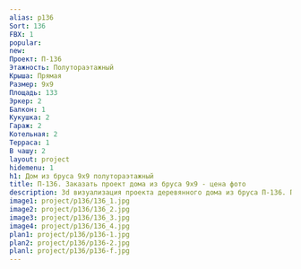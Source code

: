 ```yaml
---
alias: p136
Sort: 136
FBX: 1
popular: 
new: 
Проект: П-136
Этажность: Полутораэтажный
Крыша: Прямая
Размер: 9х9
Площадь: 133
Эркер: 2
Балкон: 1
Кукушка: 2
Гараж: 2
Котельная: 2
Терраса: 1
В чашу: 2
layout: project
hidemenu: 1
h1: Дом из бруса 9х9 полутораэтажный
title: П-136. Заказать проект дома из бруса 9х9 - цена фото
description: 3d визуализация проекта деревянного дома из бруса П-136. Площадь 133 м2, размер 9х9. Вы можете внести любые изменения в проект.
image1: project/p136/136_1.jpg
image2: project/p136/136_2.jpg
image3: project/p136/136_3.jpg
image4: project/p136/136_4.jpg
plan1: project/p136/p136-1.jpg
plan2: project/p136/p136-2.jpg
planl: project/p136/p136-f.jpg
---
```

